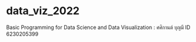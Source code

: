 # data_viz_2022
Basic Programming for Data Science and Data Visualization : ศศิกานต์ บุญมี ID 6230205399
